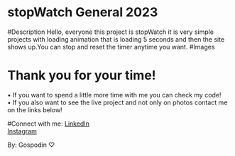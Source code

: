 # stopWatch General 2023

#Description
Hello, everyone this project is stopWatch it is very simple projects with loading animation that is loading 5 seconds and then the site shows up.You can stop and reset the timer anytime you want.
#Images


# Thank you for your time!
• If you want to spend a little more time with me you can check my code! <br>
• If you also want to see the live project and not only on photos contact me on the links below!

#Connect with me:
[LinkedIn](https://www.linkedin.com/in/gospodin-gospodinov-853b3a23b/) <br>
[Instagram](https://www.instagram.com/dinkichae/)

By: Gospodin ♡
